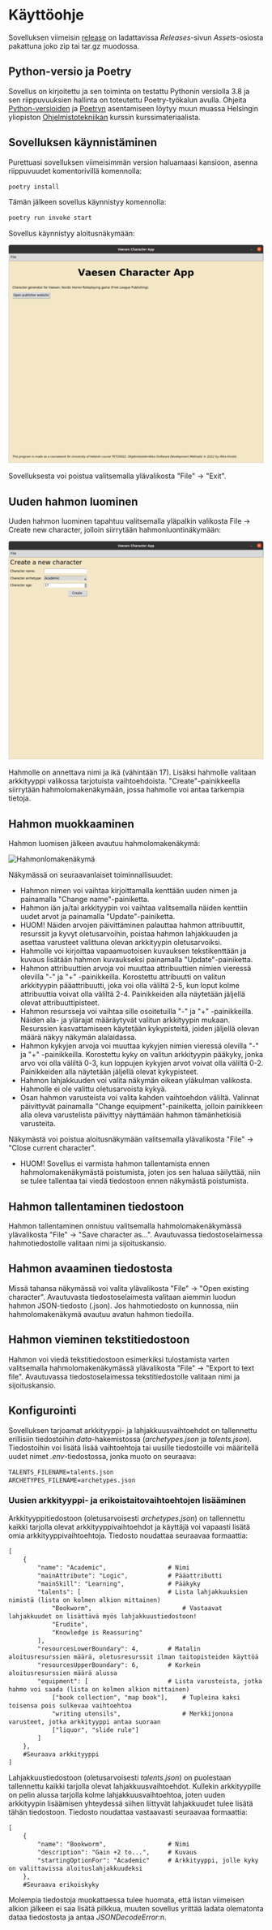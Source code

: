 # Käyttöohje

Sovelluksen viimeisin [release](https://github.com/kivistoilkka/ot-harjoitustyo/releases) on ladattavissa _Releases_-sivun _Assets_-osiosta pakattuna joko zip tai tar.gz muodossa.

## Python-versio ja Poetry

Sovellus on kirjoitettu ja sen toiminta on testattu Pythonin versiolla 3.8 ja sen riippuvuuksien hallinta on toteutettu Poetry-työkalun avulla. Ohjeita [Python-versioiden](https://ohjelmistotekniikka-hy.github.io/python/toteutus#python-versioiden-hallinta) ja [Poetryn](https://ohjelmistotekniikka-hy.github.io/python/viikko2#poetry-ja-riippuvuuksien-hallinta) asentamiseen löytyy muun muassa Helsingin yliopiston [Ohjelmistotekniikan](https://ohjelmistotekniikka-hy.github.io/) kurssin kurssimateriaalista.

## Sovelluksen käynnistäminen

Purettuasi sovelluksen viimeisimmän version haluamaasi kansioon, asenna riippuvuudet komentorivillä komennolla:

```bash
poetry install
```

Tämän jälkeen sovellus käynnistyy komennolla:

```bash
poetry run invoke start
```

Sovellus käynnistyy aloitusnäkymään:

![Aloitusnäkymä](./kuvat/aloitusnakyma.png)

Sovelluksesta voi poistua valitsemalla ylävalikosta "File" -> "Exit".

## Uuden hahmon luominen

Uuden hahmon luominen tapahtuu valitsemalla yläpalkin valikosta File -> Create new character, jolloin siirrytään hahmonluontinäkymään:

![Hahmonluontinäkymä](./kuvat/hahmonluontinakyma.png)

Hahmolle on annettava nimi ja ikä (vähintään 17). Lisäksi hahmolle valitaan arkkityyppi valikossa tarjotuista vaihtoehdoista. "Create"-painikkeella siirrytään hahmolomakenäkymään, jossa hahmolle voi antaa tarkempia tietoja.

## Hahmon muokkaaminen

Hahmon luomisen jälkeen avautuu hahmolomakenäkymä:

![Hahmonlomakenäkymä](./kuvat/hahmonlomakenakyma.png)

Näkymässä on seuraavanlaiset toiminnallisuudet:
- Hahmon nimen voi vaihtaa kirjoittamalla kenttään uuden nimen ja painamalla "Change name"-painiketta.
- Hahmon iän ja/tai arkkityypin voi vaihtaa valitsemalla näiden kenttiin uudet arvot ja painamalla "Update"-painiketta.
 - HUOM! Näiden arvojen päivittäminen palauttaa hahmon attribuuttit, resurssit ja kyvyt oletusarvoihin, poistaa hahmon lahjakkuuden ja asettaa varusteet valittuna olevan arkkityypin oletusarvoiksi.
- Hahmolle voi kirjoittaa vapaamuotoisen kuvauksen tekstikenttään ja kuvaus lisätään hahmon kuvaukseksi painamalla "Update"-painiketta.
- Hahmon attribuuttien arvoja voi muuttaa attribuuttien nimien vieressä olevilla "-" ja "+" -painikkeilla. Korostettu attribuutti on valitun arkkityypin pääattribuutti, joka voi olla väliltä 2-5, kun loput kolme attribuuttia voivat olla väliltä 2-4. Painikkeiden alla näytetään jäljellä olevat attribuuttipisteet.
- Hahmon resursseja voi vaihtaa sille osoitetuilla "-" ja "+" -painikkeilla. Näiden ala- ja ylärajat määräytyvät valitun arkkityypin mukaan. Resurssien kasvattamiseen käytetään kykypisteitä, joiden jäljellä olevan määrä näkyy näkymän alalaidassa.
- Hahmon kykyjen arvoja voi muuttaa kykyjen nimien vieressä olevilla "-" ja "+" -painikkeilla. Korostettu kyky on valitun arkkityypin pääkyky, jonka arvo voi olla väliltä 0-3, kun loppujen kykyjen arvot voivat olla väliltä 0-2. Painikkeiden alla näytetään jäljellä olevat kykypisteet.
- Hahmon lahjakkuuden voi valita näkymän oikean yläkulman valikosta. Hahmolle ei ole valittu oletusarvoista kykyä.
- Osan hahmon varusteista voi valita kahden vaihtoehdon väliltä. Valinnat päivittyvät painamalla "Change equipment"-painiketta, jolloin painikkeen alla oleva varustelista päivittyy näyttämään hahmon tämänhetkisiä varusteita.

Näkymästä voi poistua aloitusnäkymään valitsemalla ylävalikosta "File" -> "Close current character".
- HUOM! Sovellus ei varmista hahmon tallentamista ennen hahmolomakenäkymästä poistumista, joten jos sen haluaa säilyttää, niin se tulee tallentaa tai viedä tiedostoon ennen näkymästä poistumista.

## Hahmon tallentaminen tiedostoon

Hahmon tallentaminen onnistuu valitsemalla hahmolomakenäkymässä ylävalikosta "File" -> "Save character as...". Avautuvassa tiedostoselaimessa hahmotiedostolle valitaan nimi ja sijoituskansio.

## Hahmon avaaminen tiedostosta

Missä tahansa näkymässä voi valita ylävalikosta "File" -> "Open existing character". Avautuvasta tiedostoselaimesta valitaan aiemmin luodun hahmon JSON-tiedosto (.json). Jos hahmotiedosto on kunnossa, niin hahmolomakenäkymä avautuu avatun hahmon tiedoilla.

## Hahmon vieminen tekstitiedostoon

Hahmon voi viedä tekstitiedostoon esimerkiksi tulostamista varten valitsemalla hahmolomakenäkymässä ylävalikosta "File" -> "Export to text file". Avautuvassa tiedostoselaimessa tekstitiedostolle valitaan nimi ja sijoituskansio.

## Konfigurointi

Sovelluksen tarjoamat arkkityyppi- ja lahjakkuusvaihtoehdot on tallennettu erillisiin tiedostoihin _data_-hakemistossa (_archetypes.json_ ja _talents.json_). Tiedostoihin voi lisätä lisää vaihtoehtoja tai uusille tiedostoille voi määritellä uudet nimet _.env_-tiedostossa, jonka muoto on seuraava:

```
TALENTS_FILENAME=talents.json
ARCHETYPES_FILENAME=archetypes.json
```

### Uusien arkkityyppi- ja erikoistaitovaihtoehtojen lisääminen

Arkkityyppitiedostoon (oletusarvoisesti _archetypes.json_) on tallennettu kaikki tarjolla olevat arkkityyppivaihtoehdot ja käyttäjä voi vapaasti lisätä omia arkkityyppivaihtoehtoja. Tiedosto noudattaa seuraavaa formaattia:

```
[
    {
        "name": "Academic",                 # Nimi
        "mainAttribute": "Logic",           # Pääattributti
        "mainSkill": "Learning",            # Pääkyky
        "talents": [                        # Lista lahjakkuuksien nimistä (lista on kolmen alkion mittainen)
            "Bookworm",                         # Vastaavat lahjakkuudet on lisättävä myös lahjakkuustiedostoon!
            "Erudite",
            "Knowledge is Reassuring"
        ],
        "resourcesLowerBoundary": 4,        # Matalin aloitusresurssien määrä, oletusresurssit ilman taitopisteiden käyttöä
        "resourcesUpperBoundary": 6,        # Korkein aloitusresurssien määrä alussa
        "equipment": [                      # Lista varusteista, jotka hahmo voi saada (lista on kolmen alkion mittainen)
            ["book collection", "map book"],    # Tupleina kaksi toisensa pois sulkevaa vaihtoehtoa
            "writing utensils",                 # Merkkijonona varusteet, jotka arkkityyppi antaa suoraan
            ["liquor", "slide rule"]
        ]
    },
    #Seuraava arkkityyppi
]
```

Lahjakkuustiedostoon (oletusarvoisesti _talents.json_) on puolestaan tallennettu kaikki tarjolla olevat lahjakkuusvaihtoehdot. Kullekin arkkityypille on pelin alussa tarjolla kolme lahjakkuusvaihtoehtoa, joten uuden arkkityypin lisäämisen yhteydessä siihen liittyvät lahjakkuudet tulee lisätä tähän tiedostoon. Tiedosto noudattaa vastaavasti seuraavaa formaattia:

```
[
    {
        "name": "Bookworm",                 # Nimi
        "description": "Gain +2 to...",     # Kuvaus
        "startingOptionFor": "Academic"     # Arkkityyppi, jolle kyky on valittavissa aloituslahjakkuudeksi
    },
    #Seuraava erikoiskyky
```

Molempia tiedostoja muokattaessa tulee huomata, että listan viimeisen alkion jälkeen ei saa lisätä pilkkua, muuten sovellus yrittää ladata olematonta dataa tiedostosta ja antaa _JSONDecodeError_:n.